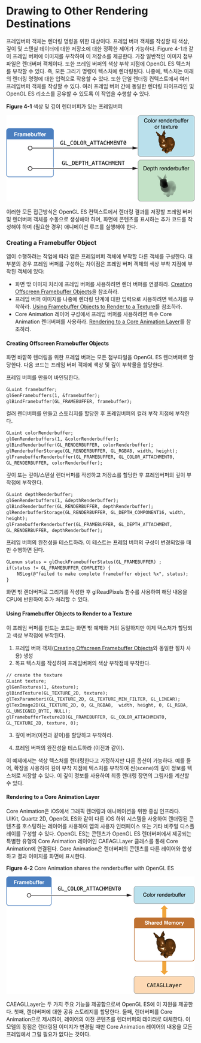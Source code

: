 # Drawing to Other Rendering Destinations

프레임버퍼 객체는 렌더링 명령을 위한 대상이다. 프레임 버퍼 객체를 작성할 때 색상, 깊이 및 스텐실 데이터에 대한 저장소에 대한 정확한 제어가 가능하다. Figure 4-1과 같이 프레임 버퍼에 이미지를 부착하여 이 저장소를 제공한다. 가장 일반적인 이미지 첨부 파일은 렌더버퍼 객체이다. 또한 프레임 버퍼의 색상 부착 지점에 OpenGL ES 텍스처를 부착할 수 있다. 즉, 모든 그리기 명령이 텍스처에 렌더링된다. 나중에, 텍스처는 미래의 렌더링 명령에 대한 입력으로 작용할 수 있다. 또한 단일 렌더링 컨텍스트에서 여러 프레임버퍼 객체를 작성할 수 있다. 여러 프레임 버퍼 간에 동일한 렌더링 파이프라인 및 OpenGL ES 리소스를 공유할 수 있도록 이 작업을 수행할 수 있다.

**Figure 4-1** 색상 및 깊이 렌더버퍼가 있는 프레임버퍼

![](../.gitbook/assets/framebuffer_objects_2x.png)

이러한 모든 접근방식은 OpenGL ES 컨텍스트에서 렌더링 결과를 저장할 프레임 버퍼 및 렌더버퍼 객체를 수동으로 생성해야 하며, 화면에 콘텐츠를 표시하는 추가 코드를 작성해야 하며 \(필요한 경우\) 애니메이션 루프를 실행해야 한다.

### Creating a Framebuffer Object

앱이 수행하려는 작업에 따라 앱은 프레임버퍼 객체에 부착할 다른 객체를 구성한다. 대부분의 경우 프레임 버퍼를 구성하는 차이점은 프레임 버퍼 객체의 색상 부착 지점에 부착된 객체에 있다:

* 화면 밖 이미지 처리에 프레임 버퍼를 사용하려면 렌더 버퍼를 연결하라. [Creating Offscreen Framebuffer Objects](https://developer.apple.com/library/archive/documentation/3DDrawing/Conceptual/OpenGLES_ProgrammingGuide/WorkingwithEAGLContexts/WorkingwithEAGLContexts.html#//apple_ref/doc/uid/TP40008793-CH103-SW6)을 참조하라.
* 프레임 버퍼 이미지를 나중에 렌더링 단계에 대한 입력으로 사용하려면 텍스처를 부착하라. [Using Framebuffer Objects to Render to a Texture](https://developer.apple.com/library/archive/documentation/3DDrawing/Conceptual/OpenGLES_ProgrammingGuide/WorkingwithEAGLContexts/WorkingwithEAGLContexts.html#//apple_ref/doc/uid/TP40008793-CH103-SW7)를 참조하라.
* Core Animation 레이어 구성에서 프레임 버퍼를 사용하려면 특수 Core Animation 렌더버퍼를 사용하라. [Rendering to a Core Animation Layer](https://developer.apple.com/library/archive/documentation/3DDrawing/Conceptual/OpenGLES_ProgrammingGuide/WorkingwithEAGLContexts/WorkingwithEAGLContexts.html#//apple_ref/doc/uid/TP40008793-CH103-SW8)를 참조하라.

#### Creating Offscreen Framebuffer Objects

화면 바깥쪽 렌더링을 위한 프레임 버퍼는 모든 첨부파일을 OpenGL ES 렌더버퍼로 할당한다. 다음 코드는 프레임 버퍼 객체에 색상 및 깊이 부착물을 할당한다.

프레임 버퍼를 만들어 바인딩한다.

```text
GLuint framebuffer;
glGenFramebuffers(1, &framebuffer);
glBindFramebuffer(GL_FRAMEBUFFER, framebuffer);
```

컬러 렌더버퍼를 만들고 스토리지를 할당한 후 프레임버퍼의 컬러 부착 지점에 부착한다.

```text
GLuint colorRenderbuffer;
glGenRenderbuffers(1, &colorRenderbuffer);
glBindRenderbuffer(GL_RENDERBUFFER, colorRenderbuffer);
glRenderbufferStorage(GL_RENDERBUFFER, GL_RGBA8, width, height);
glFramebufferRenderbuffer(GL_FRAMEBUFFER, GL_COLOR_ATTACHMENT0, GL_RENDERBUFFER, colorRenderbuffer);
```

깊이 또는 깊이/스텐실 렌더버퍼를 작성하고 저장소를 할당한 후 프레임버퍼의 깊이 부착점에 부착한다.

```text
GLuint depthRenderbuffer;
glGenRenderbuffers(1, &depthRenderbuffer);
glBindRenderbuffer(GL_RENDERBUFFER, depthRenderbuffer);
glRenderbufferStorage(GL_RENDERBUFFER, GL_DEPTH_COMPONENT16, width, height);
glFramebufferRenderbuffer(GL_FRAMEBUFFER, GL_DEPTH_ATTACHMENT, GL_RENDERBUFFER, depthRenderbuffer);
```

프레임 버퍼의 완전성을 테스트하라. 이 테스트는 프레임 버퍼의 구성이 변경되었을 때만 수행하면 된다.

```text
GLenum status = glCheckFramebufferStatus(GL_FRAMEBUFFER) ;
if(status != GL_FRAMEBUFFER_COMPLETE) {
    NSLog(@"failed to make complete framebuffer object %x", status);
}
```

화면 밖 렌더버퍼로 그리기를 작성한 후 glReadPixels 함수를 사용하여 해당 내용을 CPU에 반환하여 추가 처리할 수 있다.

#### Using Framebuffer Objects to Render to a Texture

이 프레임 버퍼를 만드는 코드는 화면 밖 예제와 거의 동일하지만 이제 텍스처가 할당되고 색상 부착점에 부착된다.

1. 프레임 버퍼 객체\([Creating Offscreen Framebuffer Objects](https://developer.apple.com/library/archive/documentation/3DDrawing/Conceptual/OpenGLES_ProgrammingGuide/WorkingwithEAGLContexts/WorkingwithEAGLContexts.html#//apple_ref/doc/uid/TP40008793-CH103-SW6)와 동일한 절차 사용\) 생성
2. 목표 텍스처를 작성하여 프레임버퍼의 색상 부착점에 부착한다.

```text
// create the texture
GLuint texture;
glGenTextures(1, &texture);
glBindTexture(GL_TEXTURE_2D, texture);
glTexParameteri(GL_TEXTURE_2D, GL_TEXTURE_MIN_FILTER, GL_LINEAR);
glTexImage2D(GL_TEXTURE_2D, 0, GL_RGBA8,  width, height, 0, GL_RGBA, GL_UNSIGNED_BYTE, NULL);
glFramebufferTexture2D(GL_FRAMEBUFFER, GL_COLOR_ATTACHMENT0, GL_TEXTURE_2D, texture, 0);
```

3. 깊이 버퍼\(이전과 같이\)를 할당하고 부착하라.

4. 프레임 버퍼의 완전성을 테스트하라 \(이전과 같이\).

이 예제에서는 색상 텍스처를 렌더링한다고 가정하지만 다른 옵션이 가능하다. 예를 들어, 확장을 사용하여 깊이 부착 지점에 텍스처를 부착하여 씬\(scene\)의 깊이 정보를 텍스처로 저장할 수 있다. 이 깊이 정보를 사용하여 최종 렌더링 장면의 그림자를 계산할 수 있다.

#### Rendering to a Core Animation Layer

Core Animation은 iOS에서 그래픽 렌더링과 애니메이션을 위한 중심 인프라다. UIKit, Quartz 2D, OpenGL ES와 같이 다른 iOS 하위 시스템을 사용하여 렌더링된 콘텐츠를 호스팅하는 레이어를 사용하여 앱의 사용자 인터페이스 또는 기타 비주얼 디스플레이를 구성할 수 있다. OpenGL ES는 콘텐츠가 OpenGL ES 렌더버퍼에서 제공되는 특별한 유형의 Core Animation 레이어인 CAEAGLLayer 클래스를 통해 Core Animation에 연결된다. Core Animation은 렌더버퍼의 콘텐츠를 다른 레이어와 합성하고 결과 이미지를 화면에 표시한다.

**Figure 4-2**  Core Animation shares the renderbuffer with OpenGL ES

![](../.gitbook/assets/eagl_framebuffer_caeagllayer_2x.png)

CAEAGLLayer는 두 가지 주요 기능을 제공함으로써 OpenGL ES에 이 지원을 제공한다. 첫째, 렌더버퍼에 대한 공유 스토리지를 할당한다. 둘째, 렌더버퍼를 Core Animation으로 제시하여, 레이어의 이전 콘텐츠를 렌더버퍼의 데이터로 대체한다. 이 모델의 장점은 렌더링된 이미지가 변경될 때만 Core Animation 레이어의 내용을 모든 프레임에서 그릴 필요가 없다는 것이다.


